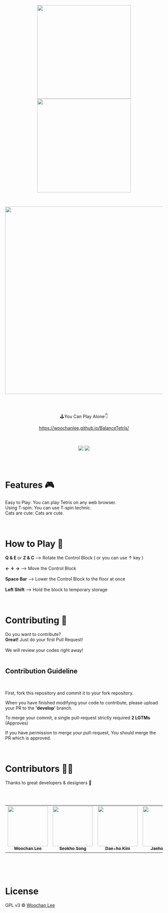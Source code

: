 <div>
    <p align="center">
    <a href="https://github.com/WoochanLee/BalanceTetris">
        <img src="https://github.com/WoochanLee/BalanceTetris/blob/master/res/young.png?raw=true" height="300" />
        <img src="https://github.com/WoochanLee/BalanceTetris/blob/master/res/chan.png?raw=true" height="300" />
    </a>
    </p>
    <br>
    <p align="center">
        <img src="https://github.com/WoochanLee/BalanceTetris/blob/master/res/logo.png?raw=true" width="600"/>
    </p>
    <br>
    <br>
    <p align="center">🕹️You Can Play Alone👇</p>
    <div align="center">
        <a href="https://woochanlee.github.io/BalanceTetris/">
            <u>https://woochanlee.github.io/BalanceTetris/</u>
        </a>
    </div>
    <br>
    <br>
    <p align="center">
        <img src="https://img.shields.io/badge/license-GPL%20v3-red.svg">
        <img src="https://img.shields.io/badge/release-alpha-blue.svg">
    <br />
</div>
<br>
<br>

# **Features** 🎮

Easy to Play: You can play Tetris on any web browser.
<br>
Using T-spin: You can use T-spin technic.
<br>
Cats are cute: Cats are cute.
<br>
<br>
<br>

# **How to Play** 💁

<b>Q & E</b> or <b>Z & C</b> --> Rotate the Control Block ( or you can use ↑ key )
<br>
<br>
<b>← ↓ →</b> --> Move the Control Block
<br>
<br>
<b>Space Bar</b> --> Lower the Control Block to the floor at once
<br>
<br>
<b>Left Shift</b> --> Hold the block to temporary storage
<br>
<br>
<br>

# **Contributing** 🙋

Do you want to contribute?
<br>
<b>Great!</b> Just do your first Pull Request!
<br>
<br>
We will review your codes right away!
<br>
<br>

## **Contribution Guideline**

<br>

First, fork this repository and commit it to your fork repository.
<br>

When you have finished modifying your code to contribute, please upload your PR to the **'develop'** branch.
<br>

To merge your commit, a single pull-request strictly required **2 LGTMs** (Approves)
<br>

If you have permission to merge your pull-request, You should merge the PR which is approved.
<br>
<br>
<br>

# **Contributors** 🧑‍💻

Thanks to great developers & designers 🎉

<table>
  <tr>
    <td align="center">
        <a href="https://github.com/WoochanLee">
            <img src="https://avatars.githubusercontent.com/u/25609385?s=460&u=04132be68a45c44644cef3432e36a7771f640711&v=4??s=128" height="128px"/>
            <br />
            <sub>
                <b>Woochan Lee</b>
            </sub>
        </a>
    </td>
    <br />
    <td align="center">
        <a href="https://github.com/DevSDK">
            <img src="https://avatars.githubusercontent.com/u/18409763?s=460&u=575f88f1cdc9d6176aceb4b2a56217c4ff107fe1&v=4?s=128" height="128px"/>
            <br />
            <sub>
                <b>Seokho Song</b>
            </sub>
        </a>
    </td>
    <br />
    <td align="center">
        <a href="https://github.com/oh3vci">
            <img src="https://avatars.githubusercontent.com/u/20278777?s=460&u=1ba3da77f8f0d6bf12ba645a85805e4fe09dbeb2&v=4?s=64" height="128px"/>
            <br />
            <sub>
                <b>Dae-ho Kim</b>
            </sub>
        </a>
        <br />
    </td>
    <td align="center">
        <a href="https://github.com/jaehosung">
            <img src="https://avatars.githubusercontent.com/u/10471800?s=460&u=22bfcc578d2631c0c6848df8b403dc3eb73e3c11&v=4?s=64" height="128px"/>
            <br />
            <sub>
                <b>Jaeho Sung</b>
            </sub>
        </a>
        <br />
    </td>
  </tr>
</table>
<br>
<br>
<br>

# **License**

GPL v3 © [Woochan Lee](https://github.com/WoochanLee)
